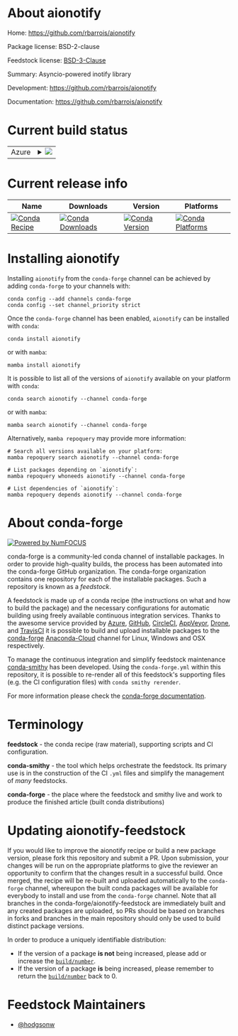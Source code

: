 About aionotify
===============

Home: https://github.com/rbarrois/aionotify

Package license: BSD-2-clause

Feedstock license: [BSD-3-Clause](https://github.com/conda-forge/aionotify-feedstock/blob/main/LICENSE.txt)

Summary: Asyncio-powered inotify library

Development: https://github.com/rbarrois/aionotify

Documentation: https://github.com/rbarrois/aionotify

Current build status
====================


<table>
    
  <tr>
    <td>Azure</td>
    <td>
      <details>
        <summary>
          <a href="https://dev.azure.com/conda-forge/feedstock-builds/_build/latest?definitionId=2670&branchName=main">
            <img src="https://dev.azure.com/conda-forge/feedstock-builds/_apis/build/status/aionotify-feedstock?branchName=main">
          </a>
        </summary>
        <table>
          <thead><tr><th>Variant</th><th>Status</th></tr></thead>
          <tbody><tr>
              <td>linux_64_python3.10.____cpython</td>
              <td>
                <a href="https://dev.azure.com/conda-forge/feedstock-builds/_build/latest?definitionId=2670&branchName=main">
                  <img src="https://dev.azure.com/conda-forge/feedstock-builds/_apis/build/status/aionotify-feedstock?branchName=main&jobName=linux&configuration=linux_64_python3.10.____cpython" alt="variant">
                </a>
              </td>
            </tr><tr>
              <td>linux_64_python3.11.____cpython</td>
              <td>
                <a href="https://dev.azure.com/conda-forge/feedstock-builds/_build/latest?definitionId=2670&branchName=main">
                  <img src="https://dev.azure.com/conda-forge/feedstock-builds/_apis/build/status/aionotify-feedstock?branchName=main&jobName=linux&configuration=linux_64_python3.11.____cpython" alt="variant">
                </a>
              </td>
            </tr><tr>
              <td>linux_64_python3.8.____73_pypy</td>
              <td>
                <a href="https://dev.azure.com/conda-forge/feedstock-builds/_build/latest?definitionId=2670&branchName=main">
                  <img src="https://dev.azure.com/conda-forge/feedstock-builds/_apis/build/status/aionotify-feedstock?branchName=main&jobName=linux&configuration=linux_64_python3.8.____73_pypy" alt="variant">
                </a>
              </td>
            </tr><tr>
              <td>linux_64_python3.8.____cpython</td>
              <td>
                <a href="https://dev.azure.com/conda-forge/feedstock-builds/_build/latest?definitionId=2670&branchName=main">
                  <img src="https://dev.azure.com/conda-forge/feedstock-builds/_apis/build/status/aionotify-feedstock?branchName=main&jobName=linux&configuration=linux_64_python3.8.____cpython" alt="variant">
                </a>
              </td>
            </tr><tr>
              <td>linux_64_python3.9.____73_pypy</td>
              <td>
                <a href="https://dev.azure.com/conda-forge/feedstock-builds/_build/latest?definitionId=2670&branchName=main">
                  <img src="https://dev.azure.com/conda-forge/feedstock-builds/_apis/build/status/aionotify-feedstock?branchName=main&jobName=linux&configuration=linux_64_python3.9.____73_pypy" alt="variant">
                </a>
              </td>
            </tr><tr>
              <td>linux_64_python3.9.____cpython</td>
              <td>
                <a href="https://dev.azure.com/conda-forge/feedstock-builds/_build/latest?definitionId=2670&branchName=main">
                  <img src="https://dev.azure.com/conda-forge/feedstock-builds/_apis/build/status/aionotify-feedstock?branchName=main&jobName=linux&configuration=linux_64_python3.9.____cpython" alt="variant">
                </a>
              </td>
            </tr>
          </tbody>
        </table>
      </details>
    </td>
  </tr>
</table>

Current release info
====================

| Name | Downloads | Version | Platforms |
| --- | --- | --- | --- |
| [![Conda Recipe](https://img.shields.io/badge/recipe-aionotify-green.svg)](https://anaconda.org/conda-forge/aionotify) | [![Conda Downloads](https://img.shields.io/conda/dn/conda-forge/aionotify.svg)](https://anaconda.org/conda-forge/aionotify) | [![Conda Version](https://img.shields.io/conda/vn/conda-forge/aionotify.svg)](https://anaconda.org/conda-forge/aionotify) | [![Conda Platforms](https://img.shields.io/conda/pn/conda-forge/aionotify.svg)](https://anaconda.org/conda-forge/aionotify) |

Installing aionotify
====================

Installing `aionotify` from the `conda-forge` channel can be achieved by adding `conda-forge` to your channels with:

```
conda config --add channels conda-forge
conda config --set channel_priority strict
```

Once the `conda-forge` channel has been enabled, `aionotify` can be installed with `conda`:

```
conda install aionotify
```

or with `mamba`:

```
mamba install aionotify
```

It is possible to list all of the versions of `aionotify` available on your platform with `conda`:

```
conda search aionotify --channel conda-forge
```

or with `mamba`:

```
mamba search aionotify --channel conda-forge
```

Alternatively, `mamba repoquery` may provide more information:

```
# Search all versions available on your platform:
mamba repoquery search aionotify --channel conda-forge

# List packages depending on `aionotify`:
mamba repoquery whoneeds aionotify --channel conda-forge

# List dependencies of `aionotify`:
mamba repoquery depends aionotify --channel conda-forge
```


About conda-forge
=================

[![Powered by
NumFOCUS](https://img.shields.io/badge/powered%20by-NumFOCUS-orange.svg?style=flat&colorA=E1523D&colorB=007D8A)](https://numfocus.org)

conda-forge is a community-led conda channel of installable packages.
In order to provide high-quality builds, the process has been automated into the
conda-forge GitHub organization. The conda-forge organization contains one repository
for each of the installable packages. Such a repository is known as a *feedstock*.

A feedstock is made up of a conda recipe (the instructions on what and how to build
the package) and the necessary configurations for automatic building using freely
available continuous integration services. Thanks to the awesome service provided by
[Azure](https://azure.microsoft.com/en-us/services/devops/), [GitHub](https://github.com/),
[CircleCI](https://circleci.com/), [AppVeyor](https://www.appveyor.com/),
[Drone](https://cloud.drone.io/welcome), and [TravisCI](https://travis-ci.com/)
it is possible to build and upload installable packages to the
[conda-forge](https://anaconda.org/conda-forge) [Anaconda-Cloud](https://anaconda.org/)
channel for Linux, Windows and OSX respectively.

To manage the continuous integration and simplify feedstock maintenance
[conda-smithy](https://github.com/conda-forge/conda-smithy) has been developed.
Using the ``conda-forge.yml`` within this repository, it is possible to re-render all of
this feedstock's supporting files (e.g. the CI configuration files) with ``conda smithy rerender``.

For more information please check the [conda-forge documentation](https://conda-forge.org/docs/).

Terminology
===========

**feedstock** - the conda recipe (raw material), supporting scripts and CI configuration.

**conda-smithy** - the tool which helps orchestrate the feedstock.
                   Its primary use is in the construction of the CI ``.yml`` files
                   and simplify the management of *many* feedstocks.

**conda-forge** - the place where the feedstock and smithy live and work to
                  produce the finished article (built conda distributions)


Updating aionotify-feedstock
============================

If you would like to improve the aionotify recipe or build a new
package version, please fork this repository and submit a PR. Upon submission,
your changes will be run on the appropriate platforms to give the reviewer an
opportunity to confirm that the changes result in a successful build. Once
merged, the recipe will be re-built and uploaded automatically to the
`conda-forge` channel, whereupon the built conda packages will be available for
everybody to install and use from the `conda-forge` channel.
Note that all branches in the conda-forge/aionotify-feedstock are
immediately built and any created packages are uploaded, so PRs should be based
on branches in forks and branches in the main repository should only be used to
build distinct package versions.

In order to produce a uniquely identifiable distribution:
 * If the version of a package **is not** being increased, please add or increase
   the [``build/number``](https://docs.conda.io/projects/conda-build/en/latest/resources/define-metadata.html#build-number-and-string).
 * If the version of a package **is** being increased, please remember to return
   the [``build/number``](https://docs.conda.io/projects/conda-build/en/latest/resources/define-metadata.html#build-number-and-string)
   back to 0.

Feedstock Maintainers
=====================

* [@hodgsonw](https://github.com/hodgsonw/)

